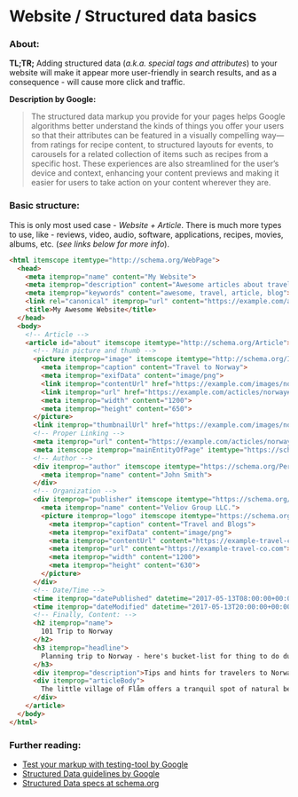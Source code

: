 Website / Structured data basics
======

### About:
__TL;TR;__
Adding structured data (*a.k.a. special tags and attributes*) to your website will make it appear more user-friendly in search results, and as a consequence - will cause more click and traffic.

__Description by Google:__
> The structured data markup you provide for your pages helps Google algorithms better understand the kinds of things you offer your users so that their attributes can be featured in a visually compelling way—from ratings for recipe content, to structured layouts for events, to carousels for a related collection of items such as recipes from a specific host. These experiences are also streamlined for the user’s device and context, enhancing your content previews and making it easier for users to take action on your content wherever they are.

### Basic structure:
This is only most used case - *Website + Article*. There is much more types to use, like - reviews, video, audio, software, applications, recipes, movies, albums, etc. (*see links below for more info*).

```html
<html itemscope itemtype="http://schema.org/WebPage">
  <head>
    <meta itemprop="name" content="My Website">
    <meta itemprop="description" content="Awesome articles about travell">
    <meta itemprop="keywords" content="awesome, travel, article, blog">
    <link rel="canonical" itemprop="url" content="https://example.com/acticles/norway" href="https://example.com/acticles/norway">
    <title>My Awesome Website</title>
  </head>
  <body>
    <!-- Article -->
    <article id="about" itemscope itemtype="http://schema.org/Article">
      <!-- Main picture and thumb -->
      <picture itemprop="image" itemscope itemtype="http://schema.org/ImageObject">
        <meta itemprop="caption" content="Travel to Norway">
        <meta itemprop="exifData" content="image/png">
        <link itemprop="contentUrl" href="https://example.com/images/norway.png" content="https://example.com/images/norway.png">
        <link itemprop="url" href="https://example.com/acticles/norway#about" content="https://example.com/acticles/norway#about">
        <meta itemprop="width" content="1200">
        <meta itemprop="height" content="650">
      </picture>
      <link itemprop="thumbnailUrl" href="https://example.com/images/norway-sm.png" content="https://example.com/images/norway-sm.png">
      <!-- Proper Linking -->
      <meta itemprop="url" content="https://example.com/acticles/norway">
      <meta itemscope itemprop="mainEntityOfPage" itemtype="https://schema.org/WebPage" itemid="https://example.com/acticles/norway#about">
      <!-- Author -->
      <div itemprop="author" itemscope itemtype="https://schema.org/Person">
        <meta itemprop="name" content="John Smith">
      </div>
      <!-- Organization -->
      <div itemprop="publisher" itemscope itemtype="https://schema.org/Organization">
        <meta itemprop="name" content="Veliov Group LLC.">
        <picture itemprop="logo" itemscope itemtype="https://schema.org/ImageObject">
          <meta itemprop="caption" content="Travel and Blogs">
          <meta itemprop="exifData" content="image/png">
          <meta itemprop="contentUrl" content="https://example-travel-co.com/images/logo-1200x630.png">
          <meta itemprop="url" content="https://example-travel-co.com">
          <meta itemprop="width" content="1200">
          <meta itemprop="height" content="630">
        </picture>
      </div>
      <!-- Date/Time -->
      <time itemprop="datePublished" datetime="2017-05-13T08:00:00+00:00"></time>
      <time itemprop="dateModified" datetime="2017-05-13T20:00:00+00:00"></time>
      <!-- Finally, Content: -->
      <h2 itemprop="name">
        101 Trip to Norway
      </h2>
      <h3 itemprop="headline">
        Planning trip to Norway - here's bucket-list for thing to do during your trip.
      </h3>
      <div itemprop="description">Tips and hints for travelers to Norway</div>
      <div itemprop="articleBody">
        The little village of Flåm offers a tranquil spot of natural beauty all year. It is located at the far end of the majestic Aurlandsfjord, with the stunning valley Flåmsdalen taking you up to the mountain areas of Myrdal. It is perfect for great outdoor experiences all year around..... See - https://www.visitnorway.com/flam/
      </div>
    </article>
  </body>
</html>
```

### Further reading:
 - [Test your markup with testing-tool by Google](https://search.google.com/structured-data/testing-tool)
 - [Structured Data guidelines by Google](https://developers.google.com/search/docs/guides/search-features)
 - [Structured Data specs at schema.org](https://schema.org/)
